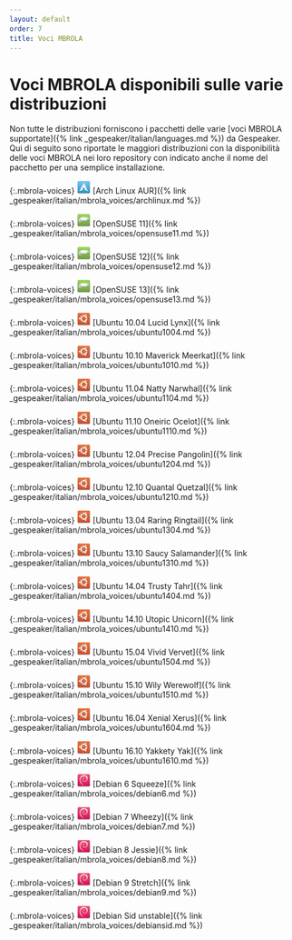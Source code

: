 ```yaml
---
layout: default
order: 7
title: Voci MBROLA
---
```

# Voci MBROLA disponibili sulle varie distribuzioni

Non tutte le distribuzioni forniscono i pacchetti delle varie 
[voci MBROLA supportate]({% link _gespeaker/italian/languages.md %})
da Gespeaker.
Qui di seguito sono riportate le maggiori distribuzioni con la disponibilità
delle voci MBROLA nei loro repository con indicato anche il nome del pacchetto
per una semplice installazione.

{:.mbrola-voices}
![Arch Linux](/theme/images/archlinux-24.png) [Arch Linux AUR]({% link _gespeaker/italian/mbrola_voices/archlinux.md %})

{:.mbrola-voices}
![OpenSUSE](/theme/images/opensuse-24.png) [OpenSUSE 11]({% link _gespeaker/italian/mbrola_voices/opensuse11.md %})

{:.mbrola-voices}
![OpenSUSE](/theme/images/opensuse-24.png) [OpenSUSE 12]({% link _gespeaker/italian/mbrola_voices/opensuse12.md %})

{:.mbrola-voices}
![OpenSUSE](/theme/images/opensuse-24.png) [OpenSUSE 13]({% link _gespeaker/italian/mbrola_voices/opensuse13.md %})

{:.mbrola-voices}
![Ubuntu](/theme/images/ubuntu-24.png) [Ubuntu 10.04 Lucid Lynx]({% link _gespeaker/italian/mbrola_voices/ubuntu1004.md %})

{:.mbrola-voices}
![Ubuntu](/theme/images/ubuntu-24.png) [Ubuntu 10.10 Maverick Meerkat]({% link _gespeaker/italian/mbrola_voices/ubuntu1010.md %})

{:.mbrola-voices}
![Ubuntu](/theme/images/ubuntu-24.png) [Ubuntu 11.04 Natty Narwhal]({% link _gespeaker/italian/mbrola_voices/ubuntu1104.md %})

{:.mbrola-voices}
![Ubuntu](/theme/images/ubuntu-24.png) [Ubuntu 11.10 Oneiric Ocelot]({% link _gespeaker/italian/mbrola_voices/ubuntu1110.md %})

{:.mbrola-voices}
![Ubuntu](/theme/images/ubuntu-24.png) [Ubuntu 12.04 Precise Pangolin]({% link _gespeaker/italian/mbrola_voices/ubuntu1204.md %})

{:.mbrola-voices}
![Ubuntu](/theme/images/ubuntu-24.png) [Ubuntu 12.10 Quantal Quetzal]({% link _gespeaker/italian/mbrola_voices/ubuntu1210.md %})

{:.mbrola-voices}
![Ubuntu](/theme/images/ubuntu-24.png) [Ubuntu 13.04 Raring Ringtail]({% link _gespeaker/italian/mbrola_voices/ubuntu1304.md %})

{:.mbrola-voices}
![Ubuntu](/theme/images/ubuntu-24.png) [Ubuntu 13.10 Saucy Salamander]({% link _gespeaker/italian/mbrola_voices/ubuntu1310.md %})

{:.mbrola-voices}
![Ubuntu](/theme/images/ubuntu-24.png) [Ubuntu 14.04 Trusty Tahr]({% link _gespeaker/italian/mbrola_voices/ubuntu1404.md %})

{:.mbrola-voices}
![Ubuntu](/theme/images/ubuntu-24.png) [Ubuntu 14.10 Utopic Unicorn]({% link _gespeaker/italian/mbrola_voices/ubuntu1410.md %})

{:.mbrola-voices}
![Ubuntu](/theme/images/ubuntu-24.png) [Ubuntu 15.04 Vivid Vervet]({% link _gespeaker/italian/mbrola_voices/ubuntu1504.md %})

{:.mbrola-voices}
![Ubuntu](/theme/images/ubuntu-24.png) [Ubuntu 15.10 Wily Werewolf]({% link _gespeaker/italian/mbrola_voices/ubuntu1510.md %})

{:.mbrola-voices}
![Ubuntu](/theme/images/ubuntu-24.png) [Ubuntu 16.04 Xenial Xerus]({% link _gespeaker/italian/mbrola_voices/ubuntu1604.md %})

{:.mbrola-voices}
![Ubuntu](/theme/images/ubuntu-24.png) [Ubuntu 16.10 Yakkety Yak]({% link _gespeaker/italian/mbrola_voices/ubuntu1610.md %})

{:.mbrola-voices}
![Debian](/theme/images/debian-24.png) [Debian 6 Squeeze]({% link _gespeaker/italian/mbrola_voices/debian6.md %})

{:.mbrola-voices}
![Debian](/theme/images/debian-24.png) [Debian 7 Wheezy]({% link _gespeaker/italian/mbrola_voices/debian7.md %})

{:.mbrola-voices}
![Debian](/theme/images/debian-24.png) [Debian 8 Jessie]({% link _gespeaker/italian/mbrola_voices/debian8.md %})

{:.mbrola-voices}
![Debian](/theme/images/debian-24.png) [Debian 9 Stretch]({% link _gespeaker/italian/mbrola_voices/debian9.md %})

{:.mbrola-voices}
![Debian](/theme/images/debian-24.png) [Debian Sid unstable]({% link _gespeaker/italian/mbrola_voices/debiansid.md %})
